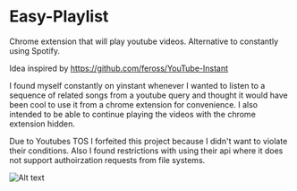 # Easy-Playlist
Chrome extension that will play youtube videos. Alternative to constantly using Spotify.

Idea inspired by https://github.com/feross/YouTube-Instant

I found myself constantly on yinstant whenever I wanted to listen to a sequence of related songs from a youtube query and
thought it would have been cool to use it from a chrome extension for convenience. I also intended to be able to continue playing
the videos with the chrome extension hidden. 


Due to Youtubes TOS I forfeited this project because I didn't want to violate their conditions.
Also I found restrictions with using their api where it does not support authoirzation requests from file systems.


![Alt text](http://s3.postimg.org/mvt2y7jlf/Screen_Shot_2015_09_13_at_1_03_52_PM.png "Optional title")

